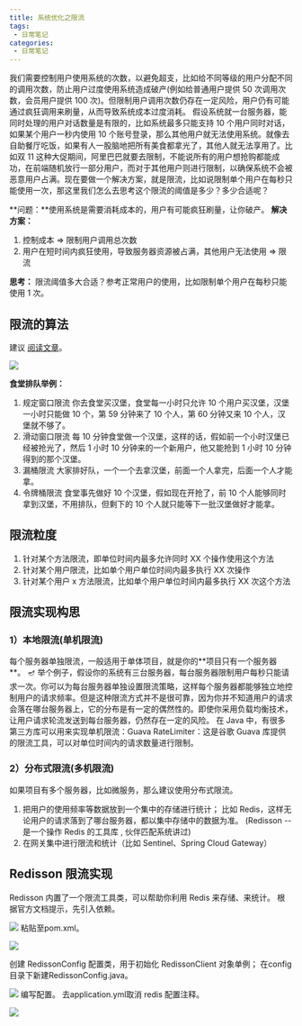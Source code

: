 ```yaml
---
title: 系统优化之限流
tags:
 - 日常笔记
categories: 
 - 日常笔记
---
```



我们需要控制用户使用系统的次数，以避免超支，比如给不同等级的用户分配不同的调用次数，防止用户过度使用系统造成破产(例如给普通用户提供 50 次调用次数，会员用户提供 100 次)。但限制用户调用次数仍存在一定风险，用户仍有可能通过疯狂调用来刷量，从而导致系统成本过度消耗。
假设系统就一台服务器，能同时处理的用户对话数量是有限的，比如系统最多只能支持 10 个用户同时对话，如果某个用户一秒内使用 10 个账号登录，那么其他用户就无法使用系统。就像去自助餐厅吃饭，如果有人一股脑地把所有美食都拿光了，其他人就无法享用了。比如双 11 这种大促期间，阿里巴巴就要去限制，不能说所有的用户想抢购都能成功，在前端随机放行一部分用户，而对于其他用户则进行限制，以确保系统不会被恶意用户占满。现在要做一个解决方案，就是限流，比如说限制单个用户在每秒只能使用一次，那这里我们怎么去思考这个限流的阈值是多少？多少合适呢？

**问题：**使用系统是需要消耗成本的，用户有可能疯狂刷量，让你破产。
**解决方案：**

1. 控制成本 => 限制用户调用总次数
2. 用户在短时间内疯狂使用，导致服务器资源被占满，其他用户无法使用 => 限流

**思考：** 限流阈值多大合适？参考正常用户的使用，比如限制单个用户在每秒只能使用 1 次。
## 限流的算法
建议 [阅读文章](https://juejin.cn/post/6967742960540581918)。

![](https://cdn.nlark.com/yuque/0/2023/png/25430380/1685601301044-b47fba22-69b5-45d0-89fd-7bff7096b665.png?x-oss-process=image%2Fresize%2Cw_668%2Climit_0#averageHue=%23e8f7e2&from=url&id=rDCvT&originHeight=703&originWidth=668&originalType=binary&ratio=1.25&rotation=0&showTitle=false&status=done&style=none&title=)

**食堂排队举例：**
1) 规定窗口限流 你去食堂买汉堡，食堂每一小时只允许 10 个用户买汉堡，汉堡一小时只能做 10 个，第 59 分钟来了 10 个人，第 60 分钟又来 10 个人，汉堡就不够了。
2) 滑动窗口限流 每 10 分钟食堂做一个汉堡，这样的话，假如前一个小时汉堡已经被抢光了，然后 1 小时 10 分钟来的一个新用户，他又能抢到 1 小时 10 分钟得到的那个汉堡。
3) 漏桶限流 大家排好队，一个一个去拿汉堡，前面一个人拿完，后面一个人才能拿。
4) 令牌桶限流 食堂事先做好 10 个汉堡，假如现在开抢了，前 10 个人能够同时拿到汉堡，不用排队，但剩下的 10 个人就只能等下一批汉堡做好才能拿。
## 限流粒度

1. 针对某个方法限流，即单位时间内最多允许同时 XX 个操作使用这个方法
2. 针对某个用户限流，比如单个用户单位时间内最多执行 XX 次操作
3. 针对某个用户 x 方法限流，比如单个用户单位时间内最多执行 XX 次这个方法

## 限流实现构思
### 1）本地限流(单机限流)
每个服务器单独限流，一般适用于单体项目，就是你的**项目只有一个服务器 **。
🪔 举个例子，假设你的系统有三台服务器，每台服务器限制用户每秒只能请求一次。你可以为每台服务器单独设置限流策略，这样每个服务器都能够独立地控制用户的请求频率。但是这种限流方式并不是很可靠，因为你并不知道用户的请求会落在哪台服务器上，它的分布是有一定的偶然性的。即使你采用负载均衡技术，让用户请求轮流发送到每台服务器，仍然存在一定的风险。
在 Java 中，有很多第三方库可以用来实现单机限流：Guava RateLimiter：这是谷歌 Guava 库提供的限流工具，可以对单位时间内的请求数量进行限制。
### 2）分布式限流(多机限流)
如果项目有多个服务器，比如微服务，那么建议使用分布式限流。

1. 把用户的使用频率等数据放到一个集中的存储进行统计； 比如 Redis，这样无论用户的请求落到了哪台服务器，都以集中存储中的数据为准。 (Redisson -- 是一个操作 Redis 的工具库 , 伙伴匹配系统讲过)
2. 在网关集中进行限流和统计（比如 Sentinel、Spring Cloud Gateway）

## Redisson 限流实现
Redisson 内置了一个限流工具类，可以帮助你利用 Redis 来存储、来统计。
根据官方文档提示，先引入依赖。

![](https://cdn.nlark.com/yuque/0/2023/png/25430380/1685438575065-6486eda8-fed0-4f63-96cd-421b03d8a63a.png?x-oss-process=image%2Fresize%2Cw_448%2Climit_0#averageHue=%23ebce9b&from=url&id=tWoN1&originHeight=528&originWidth=448&originalType=binary&ratio=1.25&rotation=0&showTitle=false&status=done&style=none&title=)
粘贴至pom.xml。

![](https://cdn.nlark.com/yuque/0/2023/png/25430380/1685601583818-c9e31d13-322e-4edb-ab77-fc5994219192.png?x-oss-process=image%2Fresize%2Cw_663%2Climit_0#averageHue=%23f8f5f4&from=url&id=p6uLL&originHeight=456&originWidth=663&originalType=binary&ratio=1.25&rotation=0&showTitle=false&status=done&style=none&title=)

创建 RedissonConfig 配置类，用于初始化 RedissonClient 对象单例； 在config目录下新建RedissonConfig.java。

![](https://cdn.nlark.com/yuque/0/2023/png/25430380/1685442029087-d5db1c45-4d0e-4cdc-b28c-4f7264863278.png?x-oss-process=image%2Fresize%2Cw_655%2Climit_0#averageHue=%23f9f7f5&from=url&id=XNoGk&originHeight=393&originWidth=655&originalType=binary&ratio=1.25&rotation=0&showTitle=false&status=done&style=none&title=)
编写配置。
去application.yml取消 redis 配置注释。

![](https://cdn.nlark.com/yuque/0/2023/png/25430380/1685601731550-9ab95268-afcd-48cd-a7cc-358ee0ca1b8a.png?x-oss-process=image%2Fresize%2Cw_642%2Climit_0#averageHue=%23f7f5f4&from=url&id=RjUzR&originHeight=404&originWidth=642&originalType=binary&ratio=1.25&rotation=0&showTitle=false&status=done&style=none&title=)

